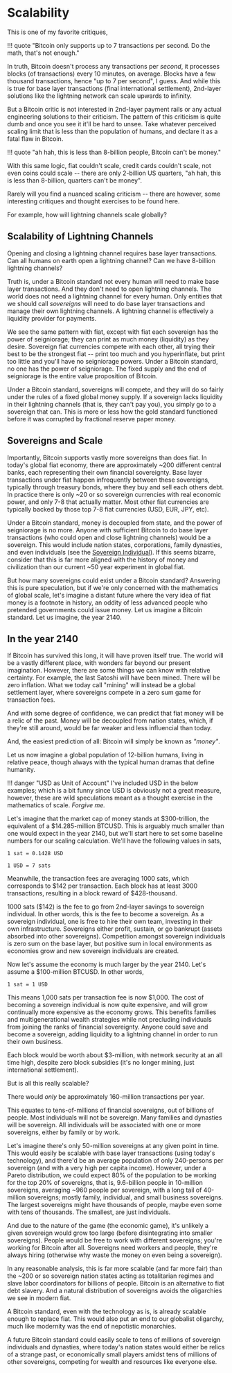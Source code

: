 # Scalability

<!--
Lord Jesus Christ
Son of God
have mercy on me a sinner 
-->

This is one of my favorite critiques,

!!! quote "Bitcoin only supports up to 7 transactions per second. Do the math, that's not enough."

In truth, 
 Bitcoin doesn't process any transactions
 per *second*, it processes blocks
 (of transactions) every 10 minutes, on average.
Blocks have a few thousand transactions,
 hence "up to 7 per second", I guess.
And while this is true for base layer
 transactions (final international settlement),
 2nd-layer solutions like the
 lightning network
 can scale upwards to infinity.

But a Bitcoin critic is not interested in
 2nd-layer payment rails or any actual
 engineering solutions to their criticism.
The pattern of this criticism
 is quite dumb and once you see it 
 it'll be hard to unsee.
Take whatever perceived scaling limit
 that is less than the population of humans,
 and declare it as a fatal flaw in Bitcoin.

!!! quote "ah hah, this is less than 8-billion people, Bitcoin can't be money."

With this same logic,
 fiat couldn't scale,
 credit cards couldn't scale,
 not even coins could scale -- there are only
 2-billion US quarters,
"ah hah, this is less than 8-billion,
 quarters can't be money".

Rarely will you find a nuanced
 scaling criticism -- there are however,
 some interesting critiques and thought
 exercises to be found here.

For example, how will lightning
 channels scale globally?


## Scalability of Lightning Channels

Opening and closing a lightning
 channel requires
 base layer transactions.
Can all humans on earth open 
 a lightning channel?
Can we have 8-billion lightning channels?

Truth is, under a Bitcoin standard not
 every human will need to make base layer
 transactions.
And they don't need to open lightning channels.
The world does not need a lightning channel
 for every human.
Only entities that we should call *sovereigns*
 will need to do base layer transactions
 and manage their own lightning channels.
A lightning channel is effectively a
 liquidity provider for payments.

We see the same pattern with fiat, except with
 fiat each sovereign has the power of seigniorage;
 they can print as much money (liquidity) as they
 desire.
Sovereign fiat currencies compete with each other,
 all trying their best to be the strongest
 fiat -- print too much and you hyperinflate,
 but print too little and you'll have no
 seigniorage powers.
Under a Bitcoin standard, no one has the power
 of seigniorage.
The fixed supply and
 the end of
 seigniorage is the entire value proposition
 of Bitcoin.

Under a Bitcoin standard,
 sovereigns will compete,
 and they will do so
 fairly under the rules of a fixed global
 money supply.
If a sovereign lacks liquidity in their
 lightning channels (that is, they can't pay you),
 you simply go to a sovereign that can.
This is more or less how the gold standard
 functioned before it was corrupted by
 fractional reserve paper money.



## Sovereigns and Scale

Importantly, Bitcoin supports
 vastly more sovereigns than does fiat.
In today's global fiat economy, there are
 approximately ~200 different central
 banks, each representing their own
 financial sovereignty.
Base layer transactions under fiat
 happen infrequently between these
 sovereigns, typically through
 treasury bonds, where they buy and
 sell each others debt.
In practice there is only ~20 or so
 sovereign currencies with real economic power,
 and only 7-8 that actually matter.
Most other fiat currencies
 are typically backed by
 those top 7-8 fiat currencies
 (USD, EUR, JPY, etc).

Under a Bitcoin standard, money
 is decoupled from state,
 and the power of seigniorage is no more.
Anyone with sufficient Bitcoin to do base
 layer transactions 
 (who could open and
 close lightning channels) would be a
 sovereign.
This would include nation states,
 corporations, family dynasties,
 and even individuals
 (see the 
 [Sovereign Individual](https://en.m.wikipedia.org/wiki/The_Sovereign_Individual)).
If this seems bizarre, consider
 that this is far more aligned
 with the history of money and civilization
 than our current ~50 year experiment in
 global fiat.

But how many sovereigns could exist
 under a Bitcoin standard?
Answering this is pure speculation,
 but if we're only concerned with the
 mathematics of global scale, let's imagine
 a distant future where the very
 idea of fiat money is a footnote
 in history, an oddity of less advanced
 people who pretended governments
 could issue money.
Let us imagine a Bitcoin standard.
Let us imagine, the year 2140.



## In the year 2140

If Bitcoin has survived this long,
 it will have proven itself true.
The world will be a vastly different place,
 with wonders far beyond our present
 imagination.
However, there are some things we can know
 with relative certainty.
For example, the last Satoshi
 will have been mined.
There will be zero inflation.
What we today call "mining" will instead
 be a global settlement layer, where sovereigns
 compete in a zero sum game for transaction
 fees.

And with some degree of confidence, we can
 predict that fiat money
 will be a relic of the past.
Money will be decoupled from nation states,
 which, if they're still around, would be
 far weaker and less influencial than today.

And, the easiest prediction of all:
 Bitcoin will simply be known as *"money"*.

Let us now imagine a global population of
 12-billion humans,
 living in relative peace, though
 always with the typical human dramas
 that define humanity.

!!! danger "USD as Unit of Account"
    I've included USD in the below examples;
    which is a bit funny since
    USD is obviously not a great measure,
    however, these are wild speculations
    meant as a thought exercise in the
    mathematics of scale.
    *Forgive me.*

Let's imagine that the market cap of money
 stands at $300-trillion, the equivalent
 of a $14.285-million BTCUSD.
This is arguably much smaller than
 one would expect in the year 2140,
 but we'll start here
 to set some baseline numbers for our
 scaling calculation.
We'll have the following values in sats,

```
1 sat = 0.1428 USD

1 USD = 7 sats
```

Meanwhile, the transaction fees are averaging
 1000 sats,
 which corresponds to $142 per transaction.
Each block has at least 3000 transactions,
 resulting in a block reward of $428-thousand.

1000 sats ($142) is the fee to go 
 from 2nd-layer savings to sovereign individual.
In other words, this is the fee
 to become a sovereign.
As a sovereign individual, one is free to hire
 their own team, investing in their own
 infrastructure.
Sovereigns either profit, sustain, or go bankrupt
 (assets absorbed into other sovereigns).
Competition amongst sovereign individuals
 is zero sum on the base layer, but positive
 sum in local environments as economies grow
 and new sovereign individuals are created.

Now let's assume the economy is much larger
 by the year 2140.
Let's assume a $100-million BTCUSD. 
In other words,

```
1 sat = 1 USD
```

This means 1,000 sats
 per transaction fee is now $1,000.
The cost of 
 becoming a sovereign individual is now
 quite expensive, and will
 grow continually more expensive as
 the economy grows.
This benefits families and multigenerational
 wealth strategies while not precluding
 individuals from joining the ranks
 of financial sovereignty.
Anyone could save and become a sovereign,
 adding liquidity to a lightning channel
 in order to run their own business.

Each block would be worth about $3-million,
 with network security at an all time high,
 despite zero block subsidies
 (it's no longer mining, just 
 international settlement).

But is all this really scalable?

There would *only* be approximately 160-million
 transactions per year.

This equates to tens-of-millions of
 financial sovereigns, out of billions of
 people.
Most individuals will not be sovereign.
Many families and dynasties
 will be sovereign.
All individuals will be associated with
 one or more sovereigns,
 either by family or by work.

Let's imagine there's only 50-million
 sovereigns at any
 given point in time.
This would easily be scalable with base layer
 transactions (using today's technology),
 and there'd be
 an average population of only 240-persons
 per sovereign
 (and with a very high per capita income).
However,
 under a Pareto distribution, 
 we could expect
 80% of the population to be working
 for the top 20%
 of sovereigns, that is,
 9.6-billion people in 10-million sovereigns,
 averaging ~960 people per sovereign,
 with a long tail of 40-million sovereigns;
 mostly family, individual,
 and small business sovereigns.
The largest sovereigns might have thousands
 of people,
 maybe even some with tens of thousands.
The smallest, are just individuals.

And due to the nature of the game
 (the economic game), it's unlikely
 a given sovereign would grow too large
 (before disintegrating into smaller sovereigns).
People would be free to work with different
 sovereigns; you're working
 for Bitcoin after all.
Sovereigns need workers and people,
 they're always hiring (otherwise why waste the
 money on even being a sovereign).

In any reasonable analysis,
 this is far more scalable
 (and far more fair)
 than the ~200 or
 so sovereign nation states
 acting as totalitarian
 regimes and slave labor coordinators for
 billions of people.
Bitcoin is an alternative to fiat debt slavery.
And a natural distribution of sovereigns
 avoids the oligarchies
 we see in modern fiat.

A Bitcoin standard, even with
 the technology as is,
 is already scalable enough to
 replace fiat.
This would also put an 
 end to our globalist oligarchy, 
 much like modernity was the
 end of nepotistic monarchies.

A future Bitcoin standard could 
 easily scale to
 tens of millions of sovereign individuals
 and dynasties,
 where today's nation states 
 would either be relics
 of a strange past, or economically
 small players amidst 
 tens of millions of other sovereigns, 
 competing for wealth and resources like
 everyone else.



